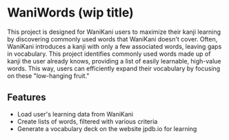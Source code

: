 
# WaniWords (wip title)

This project is designed for WaniKani users to maximize their kanji learning by discovering commonly used words that WaniKani doesn't cover. Often, WaniKani introduces a kanji with only a few associated words, leaving gaps in vocabulary. This project identifies commonly used words made up of kanji the user already knows, providing a list of easily learnable, high-value words. This way, users can efficiently expand their vocabulary by focusing on these "low-hanging fruit."
## Features

- Load user's learning data from WaniKani
- Create lists of words, filtered with various criteria
- Generate a vocabulary deck on the website jpdb.io for learning